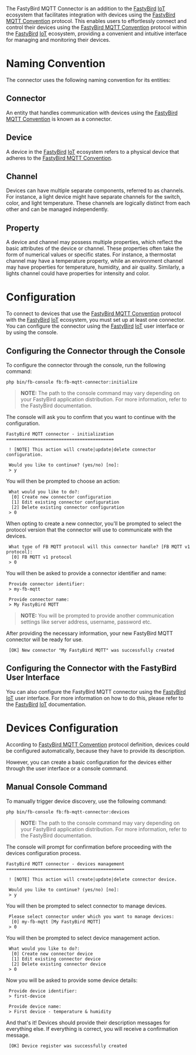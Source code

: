The FastyBird MQTT Connector is an addition to the [FastyBird](https://www.fastybird.com) [IoT](https://en.wikipedia.org/wiki/Internet_of_things)
ecosystem that facilitates integration with devices using the [FastyBird MQTT Convention](https://github.com/FastyBird/mqtt-convention) protocol.
This enables users to effortlessly connect and control their devices using the [FastyBird MQTT Convention](https://github.com/FastyBird/mqtt-convention)
protocol within the [FastyBird](https://www.fastybird.com) [IoT](https://en.wikipedia.org/wiki/Internet_of_things) ecosystem,
providing a convenient and intuitive interface for managing and monitoring their devices.

# Naming Convention

The connector uses the following naming convention for its entities:

## Connector

An entity that handles communication with devices using the [FastyBird MQTT Convention](https://github.com/FastyBird/mqtt-convention) is known as a connector.

## Device

A device in the [FastyBird](https://www.fastybird.com) [IoT](https://en.wikipedia.org/wiki/Internet_of_things) ecosystem
refers to a physical device that adheres to the [FastyBird MQTT Convention](https://github.com/FastyBird/mqtt-convention).

## Channel

Devices can have multiple separate components, referred to as channels. For instance, a light device might have separate
channels for the switch, color, and light temperature. These channels are logically distinct from each other and can be managed independently.

## Property

A device and channel may possess multiple properties, which reflect the basic attributes of the device or channel.
These properties often take the form of numerical values or specific states. For instance, a thermostat channel may have
a temperature property, while an environment channel may have properties for temperature, humidity, and air quality.
Similarly, a lights channel could have properties for intensity and color.

# Configuration

To connect to devices that use the [FastyBird MQTT Convention](https://github.com/FastyBird/mqtt-convention) protocol
with the [FastyBird](https://www.fastybird.com) [IoT](https://en.wikipedia.org/wiki/Internet_of_things) ecosystem,
you must set up at least one connector. You can configure the connector using the [FastyBird](https://www.fastybird.com) [IoT](https://en.wikipedia.org/wiki/Internet_of_things) user interface or by using the console.

## Configuring the Connector through the Console

To configure the connector through the console, run the following command:

```shell
php bin/fb-console fb:fb-mqtt-connector:initialize
```

> **NOTE:**
The path to the console command may vary depending on your FastyBird application distribution. For more information, refer to the FastyBird documentation.

The console will ask you to confirm that you want to continue with the configuration.

```shell
FastyBird MQTT connector - initialization
=========================================

 ! [NOTE] This action will create|update|delete connector configuration.                                                       

 Would you like to continue? (yes/no) [no]:
 > y
```

You will then be prompted to choose an action:

```shell
 What would you like to do?:
  [0] Create new connector configuration
  [1] Edit existing connector configuration
  [2] Delete existing connector configuration
 > 0
```

When opting to create a new connector, you'll be prompted to select the protocol version that the connector will use to
communicate with the devices.

```shell
 What type of FB MQTT protocol will this connector handle? [FB MQTT v1 protocol]:
  [0] FB MQTT v1 protocol
 > 0
```

You will then be asked to provide a connector identifier and name:

```shell
 Provide connector identifier:
 > my-fb-mqtt
```

```shell
 Provide connector name:
 > My FastyBird MQTT
```

> **NOTE:**
You will be prompted to provide another communication settings like server address, username, password etc.

After providing the necessary information, your new FastyBird MQTT connector will be ready for use.

```shell
 [OK] New connector "My FastyBird MQTT" was successfully created                                                                
```

## Configuring the Connector with the FastyBird User Interface

You can also configure the FastyBird MQTT connector using the [FastyBird](https://www.fastybird.com)
[IoT](https://en.wikipedia.org/wiki/Internet_of_things) user interface. For more information on how to do this, please refer
to the [FastyBird](https://www.fastybird.com) [IoT](https://en.wikipedia.org/wiki/Internet_of_things) documentation.

# Devices Configuration

According to [FastyBird MQTT Convention](https://github.com/FastyBird/mqtt-convention) protocol definition, devices
could be configured automatically, because they have to provide its description.

However, you can create a basic configuration for the devices either through the user interface or a console command.

## Manual Console Command

To manually trigger device discovery, use the following command:

```shell
php bin/fb-console fb:fb-mqtt-connector:devices
```

> **NOTE:**
The path to the console command may vary depending on your FastyBird application distribution. For more information, refer to the FastyBird documentation.

The console will prompt for confirmation before proceeding with the devices configuration process.

```shell
FastyBird MQTT connector - devices management
=============================================

 ! [NOTE] This action will create|update|delete connector device.                                                       

 Would you like to continue? (yes/no) [no]:
 > y
```

You will then be prompted to select connector to manage devices.

```shell
 Please select connector under which you want to manage devices:
  [0] my-fb-mqtt [My FastyBird MQTT]
 > 0
```

You will then be prompted to select device management action.

```shell
 What would you like to do?:
  [0] Create new connector device
  [1] Edit existing connector device
  [2] Delete existing connector device
 > 0
```

Now you will be asked to provide some device details:

```shell
 Provide device identifier:
 > first-device
```

```shell
 Provide device name:
 > First device - temperature & humidity
```

And that's it! Devices should provide their description messages for everything else. If everything is correct,
you will receive a confirmation message.

```shell
 [OK] Device register was successfully created
```
